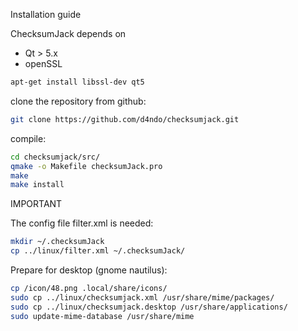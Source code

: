 Installation guide

ChecksumJack depends on 

* Qt > 5.x
* openSSL

```bash
apt-get install libssl-dev qt5
```

clone the repository from github:

```bash
git clone https://github.com/d4ndo/checksumjack.git
```

compile:

```bash
cd checksumjack/src/
qmake -o Makefile checksumJack.pro
make
make install
```

IMPORTANT

The config file filter.xml is needed:

```bash
mkdir ~/.checksumJack
cp ../linux/filter.xml ~/.checksumJack/
```

Prepare for desktop (gnome nautilus):

```bash
cp /icon/48.png .local/share/icons/
sudo cp ../linux/checksumjack.xml /usr/share/mime/packages/
sudo cp ../linux/checksumjack.desktop /usr/share/applications/
sudo update-mime-database /usr/share/mime
```